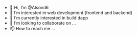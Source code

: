 - 👋 Hi, I’m @Alsond6
- 👀 I’m interested in web development (frontend and backend)
- 🌱 I’m currently interested in build dapp
- 💞️ I’m looking to collaborate on ...
- 📫 How to reach me ...

<!---
Alsond6/Alsond6 is a ✨ special ✨ repository because its `README.md` (this file) appears on your GitHub profile.
You can click the Preview link to take a look at your changes.
--->
